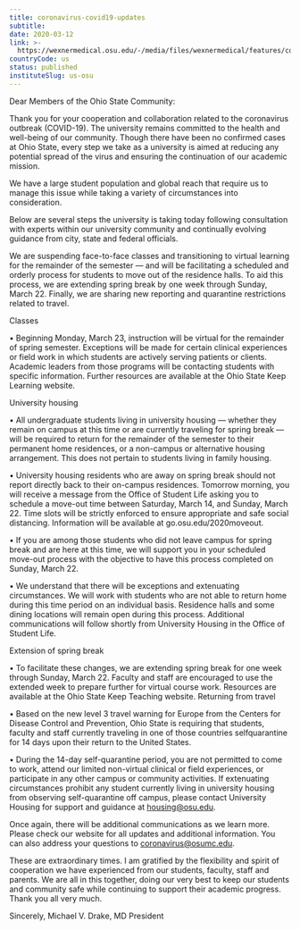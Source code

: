 ```yaml
---
title: coronavirus-covid19-updates
subtitle: 
date: 2020-03-12
link: >-
  https://wexnermedical.osu.edu/-/media/files/wexnermedical/features/corona-virus-university-updates/coronavirus-covid19-updatesmarch-12.pdf?la=en&hash=183F0027163F780E53347AE8B7F479B5AD52F98E
countryCode: us
status: published
instituteSlug: us-osu
---
```

Dear Members of the Ohio State Community: 

Thank you for your cooperation and collaboration related to the coronavirus outbreak (COVID-19). The university remains committed to the health and well-being of our community. Though there have been no confirmed cases at Ohio State, every step we take as a university is aimed at reducing any potential spread of the virus and ensuring the continuation of our academic mission. 

We have a large student population and global reach that require us to manage this issue while taking a variety of circumstances into consideration. 

Below are several steps the university is taking today following consultation with experts within our university community and continually evolving guidance from city, state and federal officials. 

We are suspending face-to-face classes and transitioning to virtual learning for the remainder of the semester — and will be facilitating a scheduled and orderly process for students to move out of the residence halls. To aid this process, we are extending spring break by one week through Sunday, March 22. Finally, we are sharing new reporting and quarantine restrictions related to travel. 

Classes 

• Beginning Monday, March 23, instruction will be virtual for the remainder of spring semester. Exceptions will be made for certain clinical experiences or field work in which students are actively serving patients or clients. Academic leaders from those programs will be contacting students with specific information. Further resources are available at the Ohio State Keep Learning website. 

University housing 

• All undergraduate students living in university housing — whether they remain on campus at this time or are currently traveling for spring break — will be required to return for the remainder of the semester to their permanent home residences, or a non-campus or alternative housing arrangement. This does not pertain to students living in family housing. 

• University housing residents who are away on spring break should not report directly back to their on-campus residences. Tomorrow morning, you will receive a message from the Office of Student Life asking you to schedule a move-out time between Saturday, March 14, and Sunday, March 22. Time slots will be strictly enforced to ensure appropriate and safe social distancing. Information will be available at go.osu.edu/2020moveout. 

• If you are among those students who did not leave campus for spring break and are here at this time, we will support you in your scheduled move-out process with the objective to have this process completed on Sunday, March 22. 

• We understand that there will be exceptions and extenuating circumstances. We will work with students who are not able to return home during this time period on an individual basis. Residence halls and some dining locations will remain open during this process. Additional communications will follow shortly from University Housing in the Office of Student Life. 

Extension of spring break 

• To facilitate these changes, we are extending spring break for one week through Sunday, March 22. Faculty and staff are encouraged to use the extended week to prepare further for virtual course work. Resources are available at the Ohio State Keep Teaching website. Returning from travel 

• Based on the new level 3 travel warning for Europe from the Centers for Disease Control and Prevention, Ohio State is requiring that students, faculty and staff currently traveling in one of those countries selfquarantine for 14 days upon their return to the United States. 

• During the 14-day self-quarantine period, you are not permitted to come to work, attend our limited non-virtual clinical or field experiences, or participate in any other campus or community activities. If extenuating circumstances prohibit any student currently living in university housing from observing self-quarantine off campus, please contact University Housing for support and guidance at housing@osu.edu. 

Once again, there will be additional communications as we learn more. Please check our website for all updates and additional information. You can also address your questions to coronavirus@osumc.edu. 

These are extraordinary times. I am gratified by the flexibility and spirit of cooperation we have experienced from our students, faculty, staff and parents. We are all in this together, doing our very best to keep our students and community safe while continuing to support their academic progress. Thank you all very much. 

Sincerely, 
Michael V. Drake, MD President